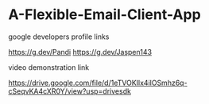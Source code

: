 # A-Flexible-Email-Client-App


google developers profile links

https://g.dev/Pandi
https://g.dev/Jaspen143

video demonstration link 

https://drive.google.com/file/d/1eTVOKIlx4ilOSmhz6q-cSeqvKA4cXR0Y/view?usp=drivesdk
